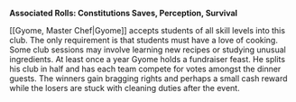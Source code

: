 **Associated Rolls: Constitutions Saves, Perception, Survival**

[[Gyome, Master Chef|Gyome]] accepts students of all skill levels into this club. The only requirement is that students must have a love of cooking. Some club sessions may involve learning new recipes or studying unusual ingredients. At least once a year Gyome holds a fundraiser feast. He splits his club in half and has each team compete for votes amongst the dinner guests. The winners gain bragging rights and perhaps a small cash reward while the losers are stuck with cleaning duties after the event.